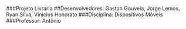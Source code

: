 ###Projeto Livraria
##Desenvolvedores: Gaston Gouveia, Jorge Lemos, Ryan Silva, Vinicius Honorato
###Disciplina: Dispositivos Móveis
###Professor: Antônio 
